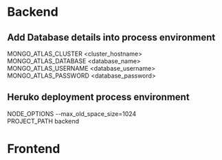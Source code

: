 # Backend
## Add Database details into process environment
MONGO_ATLAS_CLUSTER 	<cluster_hostname>
<br />
MONGO_ATLAS_DATABASE	<database_name>
<br />
MONGO_ATLAS_USERNAME	<database_username>
<br />
MONGO_ATLAS_PASSWORD	<database_password>
<br />


## Heruko deployment process environment
NODE_OPTIONS 			--max_old_space_size=1024
<br />
PROJECT_PATH 			backend

# Frontend